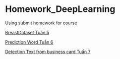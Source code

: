 # Homework_DeepLearning
Using submit homework for course

[BreastDataset Tuần 5](https://github.com/namnh2408/Homework_DeepLearning_Team_7/tree/main/Detection_BreastDataset_Tuan_5)

[Prediction Word Tuần 6](https://github.com/namnh2408/Homework_DeepLearning_Team_7/tree/main/Prediction_Word_Tuan_6)

[Detection Text from business card Tuần 7](https://github.com/namnh2408/Homework_DeepLearning_Team_7/tree/main/Detection_Text_Tuan_7)
